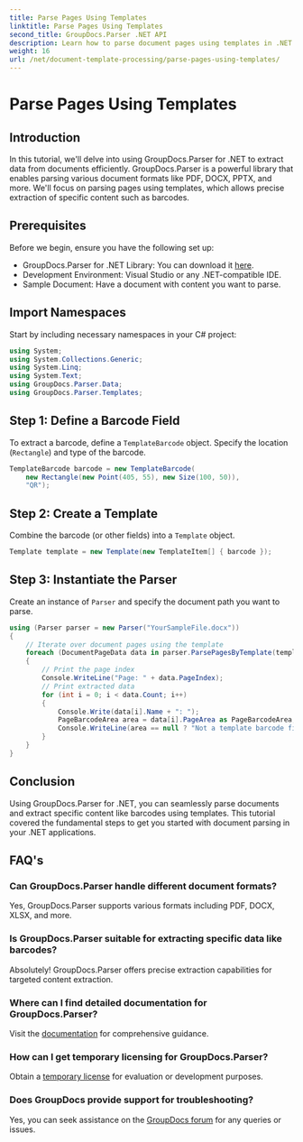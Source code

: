 ```yaml
---
title: Parse Pages Using Templates
linktitle: Parse Pages Using Templates
second_title: GroupDocs.Parser .NET API
description: Learn how to parse document pages using templates in .NET with GroupDocs.Parser. Extract specific content efficiently for your applications.
weight: 16
url: /net/document-template-processing/parse-pages-using-templates/
---
```


# Parse Pages Using Templates

## Introduction
In this tutorial, we'll delve into using GroupDocs.Parser for .NET to extract data from documents efficiently. GroupDocs.Parser is a powerful library that enables parsing various document formats like PDF, DOCX, PPTX, and more. We'll focus on parsing pages using templates, which allows precise extraction of specific content such as barcodes.
## Prerequisites
Before we begin, ensure you have the following set up:
- GroupDocs.Parser for .NET Library: You can download it [here](https://releases.groupdocs.com/parser/net/).
- Development Environment: Visual Studio or any .NET-compatible IDE.
- Sample Document: Have a document with content you want to parse.

## Import Namespaces
Start by including necessary namespaces in your C# project:
```csharp
using System;
using System.Collections.Generic;
using System.Linq;
using System.Text;
using GroupDocs.Parser.Data;
using GroupDocs.Parser.Templates;
```
## Step 1: Define a Barcode Field
To extract a barcode, define a `TemplateBarcode` object. Specify the location (`Rectangle`) and type of the barcode.
```csharp
TemplateBarcode barcode = new TemplateBarcode(
    new Rectangle(new Point(405, 55), new Size(100, 50)),
    "QR");
```
## Step 2: Create a Template
Combine the barcode (or other fields) into a `Template` object.
```csharp
Template template = new Template(new TemplateItem[] { barcode });
```
## Step 3: Instantiate the Parser
Create an instance of `Parser` and specify the document path you want to parse.
```csharp
using (Parser parser = new Parser("YourSampleFile.docx"))
{
    // Iterate over document pages using the template
    foreach (DocumentPageData data in parser.ParsePagesByTemplate(template))
    {
        // Print the page index
        Console.WriteLine("Page: " + data.PageIndex);
        // Print extracted data
        for (int i = 0; i < data.Count; i++)
        {
            Console.Write(data[i].Name + ": ");
            PageBarcodeArea area = data[i].PageArea as PageBarcodeArea;
            Console.WriteLine(area == null ? "Not a template barcode field" : area.Value);
        }
    }
}
```

## Conclusion
Using GroupDocs.Parser for .NET, you can seamlessly parse documents and extract specific content like barcodes using templates. This tutorial covered the fundamental steps to get you started with document parsing in your .NET applications.

## FAQ's
### Can GroupDocs.Parser handle different document formats?
Yes, GroupDocs.Parser supports various formats including PDF, DOCX, XLSX, and more.
### Is GroupDocs.Parser suitable for extracting specific data like barcodes?
Absolutely! GroupDocs.Parser offers precise extraction capabilities for targeted content extraction.
### Where can I find detailed documentation for GroupDocs.Parser?
Visit the [documentation](https://tutorials.groupdocs.com/parser/net/) for comprehensive guidance.
### How can I get temporary licensing for GroupDocs.Parser?
Obtain a [temporary license](https://purchase.groupdocs.com/temporary-license/) for evaluation or development purposes.
### Does GroupDocs provide support for troubleshooting?
Yes, you can seek assistance on the [GroupDocs forum](https://forum.groupdocs.com/c/parser/17) for any queries or issues.
